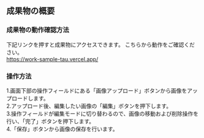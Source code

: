 ## 成果物の概要
### 成果物の動作確認方法
下記リンクを押すと成果物にアクセスできます。
こちらから動作をご確認ください。  
https://work-sample-tau.vercel.app/


### 操作方法
1.画面下部の操作フィールドにある「画像アップロード」ボタンから画像をアップロードします。  
2.アップロード後、編集したい画像の「編集」ボタンを押下します。  
3.操作フィールドが編集モードに切り替わるので、画像の移動および削除操作を行い、「完了」ボタンを押下します。  
4.「保存」ボタンから画像の保存を行います。  
